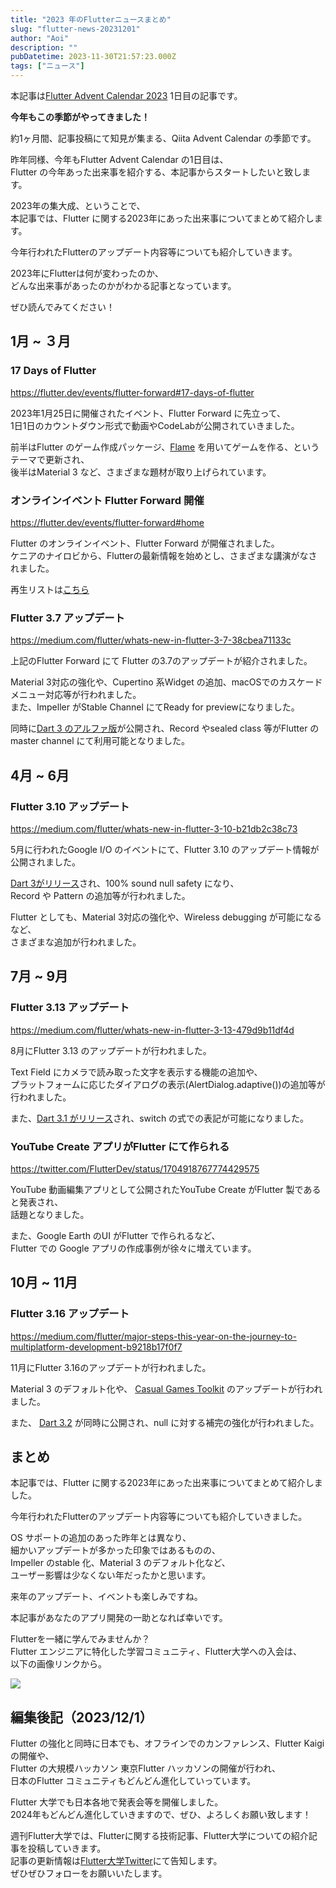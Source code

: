 ```yaml
---
title: "2023 年のFlutterニュースまとめ"
slug: "flutter-news-20231201"
author: "Aoi"
description: ""
pubDatetime: 2023-11-30T21:57:23.000Z
tags: ["ニュース"]
---
```


本記事は[Flutter Advent Calendar 2023](https://qiita.com/advent-calendar/2023/flutter) 1日目の記事です。

**今年もこの季節がやってきました！**

約1ヶ月間、記事投稿にて知見が集まる、Qiita Advent Calendar の季節です。

昨年同様、今年もFlutter Advent Calendar の1日目は、  
Flutter の今年あった出来事を紹介する、本記事からスタートしたいと致します。

2023年の集大成、ということで、  
本記事では、Flutter に関する2023年にあった出来事についてまとめて紹介します。

今年行われたFlutterのアップデート内容等についても紹介していきます。

2023年にFlutterは何が変わったのか、  
どんな出来事があったのかがわかる記事となっています。

ぜひ読んでみてください！

## 1月 ~ ３月

### 17 Days of Flutter

https://flutter.dev/events/flutter-forward#17-days-of-flutter

2023年1月25日に開催されたイベント、Flutter Forward に先立って、  
1日1日のカウントダウン形式で動画やCodeLabが公開されていきました。

前半はFlutter のゲーム作成パッケージ、[Flame](https://docs.flame-engine.org/latest/#) を用いてゲームを作る、というテーマで更新され、  
後半はMaterial 3 など、さまざまな題材が取り上げられています。

### オンラインイベント Flutter Forward 開催

https://flutter.dev/events/flutter-forward#home

Flutter のオンラインイベント、Flutter Forward が開催されました。  
ケニアのナイロビから、Flutterの最新情報を始めとし、さまざまな講演がなされました。

再生リストは[こちら](https://www.youtube.com/watch?v=zKQYGKAe5W8&list=PLjxrf2q8roU3LvrdR8Hv_phLrTj0xmjnD)

### Flutter 3.7 アップデート

https://medium.com/flutter/whats-new-in-flutter-3-7-38cbea71133c

上記のFlutter Forward にて Flutter の3.7のアップデートが紹介されました。

Material 3対応の強化や、Cupertino 系Widget の追加、macOSでのカスケードメニュー対応等が行われました。  
また、Impeller がStable Channel にてReady for previewになりました。

同時に[Dart 3 のアルファ版](https://medium.com/dartlang/dart-3-alpha-f1458fb9d232)が公開され、Record やsealed class 等がFlutter のmaster channel にて利用可能となりました。

## 4月 ~ 6月

### Flutter 3.10 アップデート

https://medium.com/flutter/whats-new-in-flutter-3-10-b21db2c38c73

5月に行われたGoogle I/O のイベントにて、Flutter 3.10 のアップデート情報が公開されました。

[Dart 3がリリース](https://medium.com/dartlang/announcing-dart-3-53f065a10635)され、100% sound null safety になり、  
Record や Pattern の追加等が行われました。

Flutter としても、Material 3対応の強化や、Wireless debugging が可能になるなど、  
さまざまな追加が行われました。

## 7月 ~ 9月

### Flutter 3.13 アップデート

https://medium.com/flutter/whats-new-in-flutter-3-13-479d9b11df4d

8月にFlutter 3.13 のアップデートが行われました。

Text Field にカメラで読み取った文字を表示する機能の追加や、  
プラットフォームに応じたダイアログの表示(AlertDialog.adaptive())の追加等が行われました。

また、[Dart 3.1 がリリース](https://medium.com/dartlang/dart-3-1-a-retrospective-on-functional-style-programming-in-dart-3-a1f4b3a7cdda)され、switch の式での表記が可能になりました。

### YouTube Create アプリがFlutter にて作られる

https://twitter.com/FlutterDev/status/1704918767774429575

YouTube 動画編集アプリとして公開されたYouTube Create がFlutter 製であると発表され、  
話題となりました。

また、Google Earth のUI がFlutter で作られるなど、  
Flutter での Google アプリの作成事例が徐々に増えています。

## 10月 ~ 11月

### Flutter 3.16 アップデート

https://medium.com/flutter/major-steps-this-year-on-the-journey-to-multiplatform-development-b9218b17f0f7

11月にFlutter 3.16のアップデートが行われました。

Material 3 のデフォルト化や、 [Casual Games Toolkit](https://docs.flutter.dev/resources/games-toolkit) のアップデートが行われました。

また、 [Dart 3.2](https://medium.com/dartlang/dart-3-2-c8de8fe1b91f) が同時に公開され、null に対する補完の強化が行われました。

## まとめ

本記事では、Flutter に関する2023年にあった出来事についてまとめて紹介しました。

今年行われたFlutterのアップデート内容等についても紹介していきました。

OS サポートの追加のあった昨年とは異なり、  
細かいアップデートが多かった印象ではあるものの、  
Impeller のstable 化、Material 3 のデフォルト化など、  
ユーザー影響は少なくない年だったかと思います。

来年のアップデート、イベントも楽しみですね。

本記事があなたのアプリ開発の一助となれば幸いです。

Flutterを一緒に学んでみませんか？  
Flutter エンジニアに特化した学習コミュニティ、Flutter大学への入会は、  
以下の画像リンクから。

[![](https://blog.flutteruniv.com/wp-content/uploads/2022/07/Flutter大学バナー.png)](//flutteruniv.com)

## 編集後記（2023/12/1）

Flutter の強化と同時に日本でも、オフラインでのカンファレンス、Flutter Kaigi の開催や、  
Flutter の大規模ハッカソン 東京Flutter ハッカソンの開催が行われ、  
日本のFlutter コミュニティもどんどん進化していっています。

Flutter 大学でも日本各地で発表会等を開催しました。  
2024年もどんどん進化していきますので、ぜひ、よろしくお願い致します！

週刊Flutter大学では、Flutterに関する技術記事、Flutter大学についての紹介記事を投稿していきます。  
記事の更新情報は[Flutter大学Twitter](https://twitter.com/FlutterUniv)にて告知します。  
ぜひぜひフォローをお願いいたします。